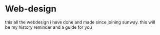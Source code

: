 # Web-design
this all the webdesign i have done and made since joining sunway. this will be my history reminder and a guide for you
